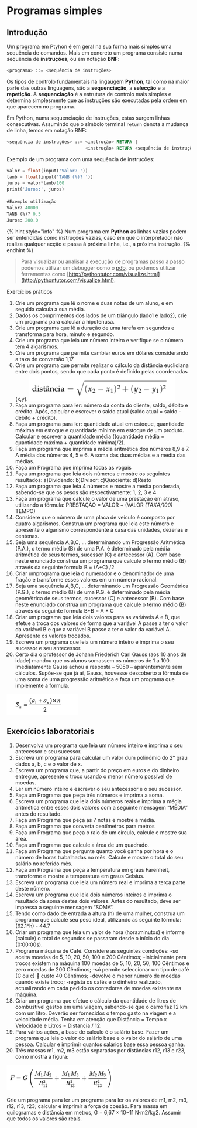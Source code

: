 # Programas simples

## Introdução

Um programa em Ptyhon é em geral na sua forma mais simples uma sequência de comandos.  Mais em concreto um programa consiste numa sequência de  **instruções**, ou em notação **BNF**: 

```sql
<programa> ::= <sequência de instruções>
```

Os  tipos de controlo fundamentais na lingaugem **Python**, tal como na maior parte das outras linguagens,  são a **sequenciação**, a **selecção** e a **repetição**. A **sequenciação** é a estrutura de controlo mais simples e determina simplesmente que as instruções são executadas pela ordem em que aparecem no programa. 

Em Python, numa sequenciação de instruções, estas surgem linhas consecutivas. Assumindo que o símbolo terminal `return` denota a mudança de linha, temos em notação BNF: 

```sql
<sequência de instruções> ::= <instrução> RETURN | 
                              <instrução> RETURN <sequência de instruções>
```

Exemplo de um programa com uma sequência de instruções:

```sql
valor = float(input('Valor? '))
tanb = float(input('TANB (%)? '))
juros = valor*tanb/100
print('Juros:', juros)

#Exemplo utilização
Valor? 40000
TANB (%)? 0.5
Juros: 200.0
```

{% hint style="info" %}
Num programa em **Python** as linhas vazias podem ser entendidas como instruções vazias, caso em que o interpretador não realiza qualquer acção e passa à próxima linha, i.e., a próxima instrução.
{% endhint %}



> Para visualizar ou analisar a execução de programas passo a passo podemos utilizar um debugger como o [pdb](https://docs.python.org/2/library/pdb.html), ou podemos utilizar ferramentas como [http://pythontutor.com/visualize.html](http://pythontutor.com/visualize.html).

  
Exercícios práticos



1. Crie um programa que lê o nome e duas notas de um aluno, e em seguida calcula a sua média.
2. Dados os comprimentos dos lados de um triângulo \(lado1 e lado2\), crie um programa para calcular a hipotenusa.
3. Crie um programa que lê a duração de uma tarefa em segundos e transforma para hora, minuto e segundo.
4. Crie um programa que leia um número inteiro e verifique se o número tem 4 algarismos.
5. Crie um programa que permite cambiar euros em dólares considerando a taxa de conversão 1,17
6. Crie um programa que permite realizar o cálculo da distância euclidiana entre dois pontos, sendo que cada ponto é definido pelas coordenadas \(x,y\). ![](.gitbook/assets/screenshot-2020-02-18-at-12.02.09.png) 
7. Faça um programa para ler: número da conta do cliente, saldo, débito e crédito. Após, calcular e escrever o saldo atual \(saldo atual = saldo - débito + crédito\).
8. Faça um programa para ler: quantidade atual em estoque, quantidade máxima em estoque e quantidade mínima em estoque de um produto. Calcular e escrever a quantidade média \(\(quantidade média = quantidade máxima + quantidade mínima\)/2\).
9. Faça um programa que imprima a média aritmética dos números 8,9 e 7. A média dos números 4, 5 e 6. A soma das duas médias e a média das médias.
10. Faça um Programa que imprima todas as vogais 
11. Faça um programa que leia dois números e mostre os seguintes resultados: a\)Dividendo: b\)Divisor: c\)Quociente: d\)Resto 
12. Faça um programa que leia 4 números e mostre a média ponderada, sabendo-se que os pesos são respectivamente: 1, 2, 3 e 4
13. Faça um programa que calcule o valor de uma prestação em atraso, utilizando a fórmula: PRESTAÇÃO = VALOR + \(VALOR  _\(TAXA/100\)_  TEMPO\)
14. Considere que o número de uma placa de veículo é composto por quatro algarismos. Construa um programa que leia este número e apresente o algarismo correspondente à casa das unidades, dezenas e centenas.
15. Seja uma sequência A,B,C, ... determinando um Progressão Aritmética \(P.A.\), o termo médio \(B\) de uma P.A. é determinado pela média aritmética de seus termos, sucessor \(C\) e antecessor \(A\). Com base neste enunciado construa um programa que calcule o termo médio \(B\) através da seguinte formula  B = \(A+C\) /2
16. Criar umprograma que leia o numerador e o denominador de uma fração e transforme esses valores em um número racional.
17. Seja uma sequência A,B,C, ... determinando um Progressão Geométrica \(P.G.\), o termo médio \(B\) de uma P.G. é determinado pela média geométrica de seus termos, sucessor \(C\) e antecessor \(B\). Com base neste enunciado construa um programa que calcule o termo médio \(B\) através da seguinte formula  B\*B =  A \* C 
18. Criar um programa que leia dois valores para as variáveis A e B, que efetue a troca dos valores de forma que a variável A passe a ter o valor da variável B e que a variável B passe a ter o valor da variável A. Apresente os valores trocados.
19. Escreva um programa  que leia um número inteiro e imprima o seu sucessor e seu antecessor.
20. Certo dia o professor de Johann Friederich Carl Gauss \(aos 10 anos de idade\) mandou que os alunos somassem os números de 1 a 100. Imediatamente Gauss achou a resposta – 5050 – aparentemente sem cálculos. Supõe-se que já aí, Gauss, houvesse descoberto a fórmula de uma soma de uma progressão aritmética e faça um programa que implemente a formula.

![](.gitbook/assets/screenshot-2020-02-19-at-11.19.22.png)





## Exercícios laboratoriais

1. Desenvolva um programa   que leia um número inteiro e imprima o seu antecessor e seu sucessor.
2. Escreva um programa para calcular um valor dum polinómio do 2° grau dados a, b, c e o valor de x.
3. Escreva um programa que, a partir do preço em euros e do dinheiro entregue, apresente o troco usando o menor número possível de moedas.
4. Ler um número inteiro e escrever o seu antecessor e o seu sucessor.
5. Faça um Programa que peça três números e imprima a soma. 
6. Escreva um programa que leia dois números reais e imprima a média aritmética entre esses dois valores com a seguinte mensagem “MÉDIA” antes do resultado.
7. Faça um Programa que peça as 7 notas  e mostre a média. 
8. Faça um Programa que converta centímetros para metros
9. Faça um Programa que peça o raio de um círculo, calcule e mostre sua área. 
10. Faça um Programa que calcule a área de um quadrado. 
11. Faça um Programa que pergunte quanto você ganha por hora e o número de horas trabalhadas no mês. Calcule e mostre o total do seu salário no referido mês. 
12. Faça um Programa que peça a temperatura em graus Farenheit, transforme e mostre a temperatura em graus Celsius.
13. Escreva um programa  que leia um número real e imprima a terça parte deste número.
14. Escreva um programa  que leia dois números inteiros e imprima o resultado da soma destes dois valores. Antes do resultado, deve ser impressa a seguinte mensagem “SOMA”.
15. Tendo como dado de entrada a altura \(h\) de uma mulher, construa um programa que calcule seu peso ideal, utilizando as seguinte fórmula: \(62.1\*h\) - 44.7
16. Criar um programa  que leia um valor de hora \(hora:minutos\) e informe \(calcule\) o total de segundos se passaram desde o início do dia \(0:00:00s\).
17. Programa máquina de Café. Considere as seguintes condições: -só aceita moedas de 5, 10, 20, 50, 100 e 200 Cêntimos; -inicialmente para trocos existem na máquina 100 moedas de 5, 10, 20, 50, 100 Cêntimos e zero moedas de 200 Cêntimos; -só permite seleccionar um tipo de café \(C ou c\)  custo 40 Cêntimos; -devolve o menor número de moedas quando existe troco; -regista os cafés e o dinheiro realizado, actualizando em cada pedido os contadores de moedas existente na máquina.
18. Criar um programa  que efetue o cálculo da quantidade de litros de combustível gastos em uma viagem, sabendo-se que o carro faz 12 km com um litro. Deverão ser fornecidos o tempo gasto na viagem e a velocidade média.  Tenha em atenção que Distância = Tempo x Velocidade e  Litros = Distancia / 12.
19. Para vários ações, a base de cálculo é o salário base. Fazer um programa que leia o valor do salário base e o valor do salário de uma pessoa. Calcular e imprimir quantos salários base essa pessoa ganha.
20. Três massas m1, m2, m3 estão separadas por distâncias r12, r13 e r23, como mostra a figura:

![](.gitbook/assets/screenshot-2020-02-18-at-09.58.54.png)

Crie um programa para ler um programa para ler os valores de m1, m2, m3, r12, r13, r23; calcular e imprimir a força de coesão. Para massa em quilogramas e distância em metros, G = 6,67 × 10−11 N·m2/kg2. Assumir que todos os valores são reais.

  


